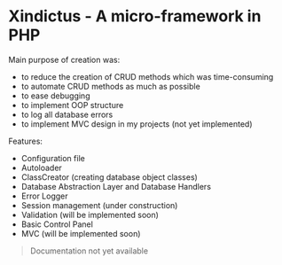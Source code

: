 # Xindictus - A micro-framework in PHP

Main purpose of creation was:
* to reduce the creation of CRUD methods which was time-consuming
* to automate CRUD methods as much as possible
* to ease debugging
* to implement OOP structure
* to log all database errors
* to implement MVC design in my projects (not yet implemented)

Features:
* Configuration file
* Autoloader
* ClassCreator (creating database object classes)
* Database Abstraction Layer and Database Handlers
* Error Logger
* Session management (under construction)
* Validation (will be implemented soon)
* Basic Control Panel
* MVC (will be implemented soon)

> Documentation not yet available

